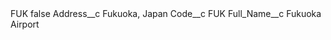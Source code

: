 <?xml version="1.0" encoding="UTF-8"?>
<CustomMetadata xmlns="http://soap.sforce.com/2006/04/metadata" xmlns:xsi="http://www.w3.org/2001/XMLSchema-instance" xmlns:xsd="http://www.w3.org/2001/XMLSchema">
    <label>FUK</label>
    <protected>false</protected>
    <values>
        <field>Address__c</field>
        <value xsi:type="xsd:string">Fukuoka, Japan</value>
    </values>
    <values>
        <field>Code__c</field>
        <value xsi:type="xsd:string">FUK</value>
    </values>
    <values>
        <field>Full_Name__c</field>
        <value xsi:type="xsd:string">Fukuoka Airport</value>
    </values>
</CustomMetadata>
